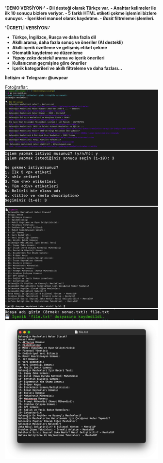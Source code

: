 **'DEMO VERSİYON:'**
**- Dil desteği olarak Türkçe var.**
**- Anahtar kelimeler ile ilk 10 sonucu bizlere veriyor.**
**- 5 farklı HTML etiketi çekme işlemini bizlere sunuyor.**
**- İçerikleri manuel olarak kaydetme.**
**- _Basit_ filtreleme işlemleri.**

**'ÜCRETLİ VERSİYON:'**
- **Türkçe, İngilizce, Rusça ve daha fazla dil**
- **Akıllı arama, daha fazla sonuç ve öneriler (AI destekli)**
- **Akıllı içerik özetleme ve gelişmiş etiket çekme**
- **Otomatik kaydetme ve düzenleme**
- **_Yapay zeka destekli_ arama ve içerik önerileri**
- **Kullanıcının geçmişine göre öneriler**
- **İçerik kategorileri ve akıllı filtreleme
ve daha fazlası...**

**İletişim => Telegram: @uwpear**

Fotoğraflar:
![1](1.png)
![2](2.png)
![3](3.png)
![4](4.png)
![5](5.png)
